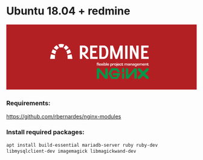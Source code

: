 # Ubuntu 18.04 + redmine
![redmine](https://github.com/rbernardes/nginx-redmine/blob/master/redmine.png?raw=true)

### Requirements:
https://github.com/rbernardes/nginx-modules

### Install required packages:
```
apt install build-essential mariadb-server ruby ruby-dev libmysqlclient-dev imagemagick libmagickwand-dev
```
